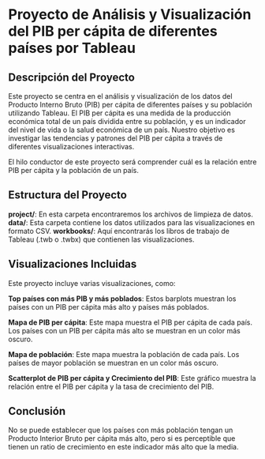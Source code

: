 # Proyecto de Análisis y Visualización del PIB per cápita de diferentes países por Tableau

## Descripción del Proyecto

Este proyecto se centra en el análisis y visualización de los datos del Producto Interno Bruto (PIB) per cápita de diferentes países y su población utilizando Tableau. El PIB per cápita es una medida de la producción económica total de un país dividida entre su población, y es un indicador del nivel de vida o la salud económica de un país. Nuestro objetivo es investigar las tendencias y patrones del PIB per cápita a través de diferentes visualizaciones interactivas. 

El hilo conductor de este proyecto será comprender cuál es la relación entre PIB per cápita y la población de un país.

## Estructura del Proyecto

**project/**: En esta carpeta encontraremos los archivos de limpieza de datos.
**data/**: Esta carpeta contiene los datos utilizados para las visualizaciones en formato CSV.
**workbooks/**: Aquí encontrarás los libros de trabajo de Tableau (.twb o .twbx) que contienen las visualizaciones.

## Visualizaciones Incluidas

Este proyecto incluye varias visualizaciones, como:

**Top países con más PIB y más poblados**: Estos barplots muestran los países con un PIB per cápita más alto y países más poblados.

**Mapa de PIB per cápita**: Este mapa muestra el PIB per cápita de cada país. Los países con un PIB per cápita más alto se muestran en un color más oscuro.

**Mapa de población**: Este mapa muestra la población de cada país. Los países de mayor población se muestran en un color más oscuro.

**Scatterplot de PIB per cápita y Crecimiento del PIB**: Este gráfico muestra la relación entre el PIB per cápita y la tasa de crecimiento del PIB.

## Conclusión

No se puede establecer que los países con más población tengan un Producto Interior Bruto per cápita más alto, pero si es perceptible que tienen un ratio de crecimiento en este indicador más alto que la media.

